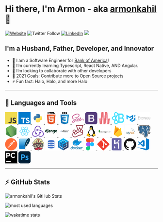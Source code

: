 # Hi there, I'm Armon - aka [armonkahil][website] 👋

[![Website](https://img.shields.io/badge/armonroberts.com-portfolio-orange)](https://armonroberts.com) ![Twitter Follow](https://img.shields.io/twitter/follow/armonkahil?style=social) [![LinkedIn](https://img.shields.io/badge/LinkedIn-0A66C2?style=plastic&logo=linkedin)](https://www.linkedin.com/in/armon-roberts1/) ![](https://komarev.com/ghpvc/?username=armonkahil&color=orange)


## I'm a Husband, Father, Developer, and Innovator

- 🔭 I am a Software Engineer for [Bank of America](https:\\www.bankofamerica.com)!
- 🌱 I’m currently learning Typescript, React Native, AND Angular.
- 👯 I’m looking to collaborate with other developers
- 🥅 2021 Goals: Contribute more to Open Source projects
- ⚡ Fun fact: Halo, Halo, and more Halo

---

## :toolbox: Languages and Tools

<p align="left"></a> 
 <a href="https://developer.mozilla.org/en-US/docs/Web/JavaScript" target="_blank"> <img src="/icons/javascript.png" alt="javascript" width="40" height="40"/> </a> <a href="https://www.typescriptlang.org/" target="_blank"> <img src="/icons/typescript.png" alt="typescript" width="40" height="40"/> </a><a href="https://www.python.org" target="_blank"> <img src="/icons/python.png" alt="python" width="40" height="40"/> </a><a href="https://www.w3schools.com/html/html_intro.asp" target="_blank">
<img alt="HTML5" height="40" width="40px" src="/icons/html.png" /> </a> <a href="https://www.w3schools.com/css/" target="_blank"> <img src="/icons/css.png" alt="css3" width="40" height="40"/></a><a href="https://sass-lang.com" target="_blank"> <img src="/icons/sass.png" alt="sass" width="40" height="40"/> </a> <a href="https://getbootstrap.com" target="_blank"> <img src="/icons/bootstrap.png" alt="bootstrap" width="40" height="40"/></a> <a href="https://materializecss.com/" target="_blank"> <img src="/icons/materialize.svg" alt="materialize" width="40" height="40"/></a><a href="https://react-bootstrap.github.io/" target="_blank"> <img src="/icons/react_bootstrap.svg" alt="bootstrap" width="40" height="40"/></a> <a href="https://material-ui.com/" target="_blank"> <img src="/icons/material-ui.svg" alt="Material-UI" width="40" height="40"/></a><a href="https://expressjs.com" target="_blank"> <img src="/icons/express.png" alt="express" width="40" height="40"/> </a><a href="https://nodejs.org" target="_blank"> <img src="/icons/nodejs.png" alt="nodejs" width="40" height="40"/> </a><a href="https://reactjs.org/" target="_blank"> <img src="/icons/react.png" alt="react" width="40" height="40"/> </a> <a href="https://redux.js.org" target="_blank"> <img src="/icons/redux.png" alt="redux" width="40" height="40"/> </a> <a href="https://www.djangoproject.com/" target="_blank"> <img src="/icons/django.png" alt="Django" width="40" height="40"/> </a> <a href="https://jquery.com/" target="_blank"> <img src="/icons/jquery.png" alt="Jquery" width="40" height="40"/> </a><a href="https://jestjs.io" target="_blank"> <img src="/icons/jestjsio-icon.svg" alt="jest" width="40" height="40"/> </a> <a href="https://www.linux.org/" target="_blank"> <img src="/icons/linux.png" alt="linux" width="40" height="40"/> </a><a href="https://www.mongodb.com/" target="_blank"> <img src="/icons/mongodb.png" alt="mongodb" width="40" height="40"/> </a><a href="https://firebase.google.com/" target="_blank"> <img src="/icons/firebase.png" alt="firebase" width="40" height="40"/> </a>  <a href="https://www.mysql.com/" target="_blank"> <img src="/icons/mysql.png" alt="mysql" width="40" height="40"/> </a>   <a href="https://www.postgresql.org" target="_blank"> <img src="/icons/postgresql.png" alt="postgresql" width="40" height="40"/> </a> <a href="https://postman.com" target="_blank"> <img src="/icons/getpostman-icon.svg" alt="postman" width="40" height="40"/> </a> <a href="https://www.sqlite.org/" target="_blank"> <img src="/icons/sqlite-icon.svg" alt="sqlite" width="40" height="40"/> </a> <a href="https://travis-ci.org" target="_blank"> <img src="/icons/travis-ci-icon.svg" alt="travisci" width="40" height="40"/></a> <a href="https://www.w3schools.com/sql/" target="_blank"><img alt="SQL" width="40" height="40" src="/icons/sql.png" /></a><a href="https://sequelize.org/master/" target="_blank"><img alt="SQL" width="40" height="40" src="/icons/sequelize.png" /></a> <a href="https://www.docker.com/" target="_blank"> <img src="/icons/docker.png" alt="docker" width="40" height="40"/> </a>   <a href="https://www.figma.com/" target="_blank"> <img src="/icons/figma-icon.svg" alt="figma" width="40" height="40"/> </a> <a href="https://git-scm.com/" target="_blank"> <img src="/icons/git-scm-icon.svg" alt="git" width="40" height="40"/> </a> <a href="https://heroku.com" target="_blank"> <img src="/icons/heroku-icon.svg" alt="heroku" width="40" height="40"/> </a> <a href="" target="_blank"><img alt="GitHub" width="40" height="40" src="/icons/github.png" /></a> <a href="https://code.visualstudio.com/" target="_blank"> <img alt="Visual Studio Code" height="40" width="40" src="/icons/visual-studio-code.png" /> </a><a href="https://www.jetbrains.com/pycharm/" target="_blank"><img alt="Pycharm" height="40" width="40" src="/icons/pycharm.svg" /> </a><a href="https://www.photoshop.com/en" target="_blank"> <img src="/icons/788px-Adobe_Photoshop_CC_icon.svg.png" alt="photoshop" width="40" height="40"/> </a>
</p>

---

## :zap: GitHub Stats
  
![armonkahil's GitHub Stats](https://github-readme-stats.vercel.app/api?username=armonkahil&count_private=true&include_all_commits&show_icons=true&bg_color=DEG,0B162A,E5463B&text_color=FFFFFF&title_color=FFFFFF&icon_color=E5463B)

![most used languages](https://github-readme-stats.vercel.app/api/top-langs?username=armonkahil&count_private=true&show_icons=true&locale=en&layout=compact&langs_count=10&bg_color=DEG,0B162A,E5463B&text_color=FFFFFF&title_color=FFFFFF&icon_color=E5463B)

![wakatime stats](https://github-readme-stats.vercel.app/api/wakatime?username=armonkahil&bg_color=DEG,0B162A,E5463B&text_color=FFFFFF&title_color=FFFFFF&icon_color=E5463B)
  
[website]: https://armonkahil.com
[internship]: http://capless.io
[twitter]: https://twitter.com/armonkahil
[youtube]: https://youtube.com/armonkahil
[linkedin]: https://www.linkedin.com/in/armon-roberts1/
[orange]: E5463B
